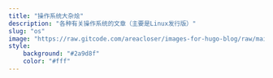 ```yaml
---
title: "操作系统大杂烩"
description: "各种有关操作系统的文章（主要是Linux发行版）"
slug: "os"
image: "https://raw.gitcode.com/areacloser/images-for-hugo-blog/raw/main/linux.png"
style:
    background: "#2a9d8f"
    color: "#fff"
---
```


